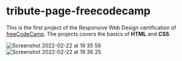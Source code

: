 # tribute-page-freecodecamp

This is the first project of the Responsive Web Design certification of [freeCodeCamp](https://www.freecodecamp.org/). The projects covers the basics of **HTML** and **CSS**.

![Screenshot 2022-02-22 at 19 35 59](https://user-images.githubusercontent.com/93223563/155206006-9480aac0-ebcb-4bec-9b61-ca19361e41e1.png)
![Screenshot 2022-02-22 at 19 36 25](https://user-images.githubusercontent.com/93223563/155206014-7d8bcd73-c4a3-4066-9d22-8ad51d6039dc.png)
